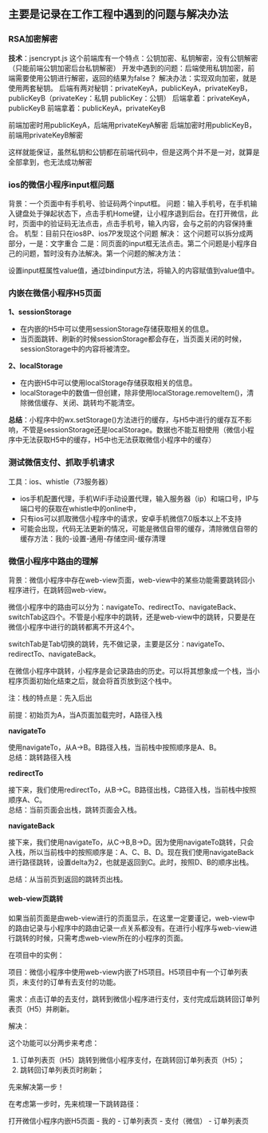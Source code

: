 ## 主要是记录在工作工程中遇到的问题与解决办法

### RSA加密解密

**技术**：jsencrypt.js
这个前端库有一个特点：公钥加密、私钥解密，没有公钥解密（只能前端公钥加密后台私钥解密）
开发中遇到的问题：后端使用私钥加密，前端需要使用公钥进行解密，返回的结果为false？
解决办法：实现双向加密，就是使用两套秘钥。
后端有两对秘钥：privateKeyA，publicKeyA，privateKeyB，publicKeyB（privateKey：私钥   publicKey：公钥）
后端拿着：privateKeyA，publicKeyB
前端拿着：publicKeyA，privateKeyB

前端加密时用publicKeyA，后端用privateKeyA解密
后端加密时用publicKeyB，前端用privateKeyB解密

这样就能保证，虽然私钥和公钥都在前端代码中，但是这两个并不是一对，就算是全部拿到，也无法成功解密

### ios的微信小程序input框问题
背景：一个页面中有手机号、验证码两个input框。
问题：输入手机号，在手机输入键盘处于弹起状态下，点击手机Home键，让小程序退到后台。在打开微信，此时，页面中的验证码无法点击，点击手机号，输入内容，会与之前的内容保持重合。
机型：目前只在ios8P、ios7P发现这个问题
解决：
这个问题可以拆分成两部分，一是：文字重合  二是：同页面的input框无法点击。第二个问题是小程序自己的问题，暂时没有办法解决。第一个问题的解决方法：

设置input框属性value值，通过bindinput方法，将输入的内容赋值到value值中。


### 内嵌在微信小程序H5页面

**1、sessionStorage**

* 在内嵌的H5中可以使用sessionStorage存储获取相关的信息。
* 当页面跳转、刷新的时候sessionStorage都会存在，当页面关闭的时候，sessionStorage中的内容将被清空。

**2、localStorage**

* 在内嵌H5中可以使用localStorage存储获取相关的信息。
* localStorage中的数值一但创建，除非使用localStorage.removeItem()，清除微信缓存、关闭、跳转均不能清空。

**总结**：小程序中的wx.setStorage()方法进行的缓存，与H5中进行的缓存互不影响，不管是sessionStorage还是localStorage。数据也不能互相使用（微信小程序中无法获取H5中的缓存，H5中也无法获取微信小程序中的缓存）

### 测试微信支付、抓取手机请求

工具：ios、whistle（73服务器）

* ios手机配置代理，手机WiFi手动设置代理，输入服务器（ip）和端口号，IP与端口号的获取在whistle中的online中，
* 只有ios可以抓取微信小程序中的请求，安卓手机微信7.0版本以上不支持
* 可能会出现，代码无法更新的情况，可能是微信自带的缓存，清除微信自带的缓存方法：我的-设置-通用-存储空间-缓存清理

### 微信小程序中路由的理解

背景：微信小程序中存在web-view页面，web-view中的某些功能需要跳转回小程序进行，在跳转回web-view。

微信小程序中的路由可以分为：navigateTo、redirectTo、navigateBack、switchTab这四个。不管是小程序中的跳转，还是web-view中的跳转，只要是在微信小程序中进行的跳转都离不开这4个。

switchTab是Tab切换的跳转，先不做记录，主要是区分：navigateTo、redirectTo、navigateBack。

在微信小程序中跳转，小程序是会记录路由的历史。可以将其想象成一个栈，当小程序页面初始化结束之后，就会将首页放到这个栈中。

注：栈的特点是：先入后出

前提：初始页为A，当A页面加载完时，A路径入栈

**navigateTo**

使用navigateTo，从A->B。B路径入栈，当前栈中按照顺序是A、B。  
总结：跳转路径入栈

**redirectTo**

接下来，我们使用redirectTo，从B->C。B路径出栈，C路径入栈，当前栈中按照顺序A、C。  
总结：当前页面会出栈，跳转页面会入栈。

**navigateBack**

接下来，我们使用navigateTo，从C->B,B->D。因为使用navigateTo跳转，只会入栈，所以当前栈中的按照顺序是：A、C、B、D。现在我们使用navigateBack进行路径跳转，设置delta为2，也就是返回到C。此时，按照D、B的顺序出栈。

总结：从当前页到返回的跳转页出栈。

#### web-view页跳转

如果当前页面是由web-view进行的页面显示，在这里一定要谨记，web-view中的路由记录与小程序中的路由记录一点关系都没有。在进行小程序与web-view进行跳转的时候，只需考虑web-view所在的小程序的页面。

在项目中的实例：

项目：微信小程序中使用web-view内嵌了H5项目。H5项目中有一个订单列表页，未支付的订单有去支付的功能。

需求：点击订单的去支付，跳转到微信小程序进行支付，支付完成后跳转回订单列表页（H5）并刷新。

解决：  

这个功能可以分两步来考虑：
1. 订单列表页（H5）跳转到微信小程序支付，在跳转回订单列表页（H5）； 
2. 跳转回订单列表页时刷新；  

先来解决第一步！

在考虑第一步时，先来梳理一下跳转路径：

打开微信小程序内嵌H5页面 - 我的 - 订单列表页 - 支付（微信） - 订单列表页





